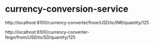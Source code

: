 # currency-conversion-service

http://localhost:8100/currency-converter/from/USD/to/INR/quantity/125

http://localhost:8100/currency-converter-feign/from/USD/to/SD/quantity/125
